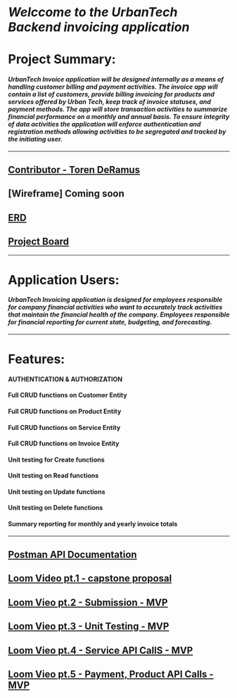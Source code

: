 # ***Welccome to the UrbanTech Backend invoicing application***

# Project Summary:
#### _UrbanTech Invoice application will be designed internally as a means of handling customer billing and payment activities. The invoice app will contain a list of customers, provide billing invoicing for products and services offered by Urban Tech, keep track of invoice statuses, and payment methods. The app will store transaction activities to summarize financial performance on a monthly and annual basis. To ensure integrity of data activities the application will enforce authentication and registration methods allowing activities to be segregated and tracked by the initiating user._ 
----
## [Contributor - Toren DeRamus](https://github.com/tderamus)
## [Wireframe] Coming soon

## [ERD](https://dbdiagram.io/d/Invoice-Management-682292065b2fc4582f4b8e57)

## [Project Board](https://github.com/users/tderamus/projects/11/views/1)
----
# Application Users:
#### _UrbanTech Invoicing application is designed for employees responsible for company financial activities who want to accurately track activities that maintain the financial health of the company. Employees responsible for financial reporting for current state, budgeting, and forecasting._ 

----
# Features:
#### AUTHENTICATION & AUTHORIZATION
#### Full CRUD functions on Customer Entity
#### Full CRUD functions on Product Entity
#### Full CRUD functions on Service Entity
#### Full CRUD functions on Invoice Entity
#### Unit testing for Create functions
#### Unit testing on Read functions
#### Unit testing on Update functions
#### Unit testing on Delete functions
#### Summary reporting for monthly and yearly invoice totals

----
## [Postman API Documentation](https://documenter.getpostman.com/view/36677652/2sB2qi6xDk)
## [Loom Video pt.1 - capstone proposal](https://www.loom.com/share/13d8743ff64f42359225c49ae64fe353?sid=a05b58e2-c454-4de4-bc26-610ec5af7fcc)
## [Loom Vieo pt.2 - Submission - MVP](https://www.loom.com/share/264120e0318040a2a69ec05df9286d25?sid=72fab78b-fac2-4a09-85a2-de5c0f4137e8)
## [Loom Vieo pt.3 - Unit Testing - MVP](https://www.loom.com/share/948a37b3030b4b1a90e0807ed4edffd9?sid=fafc290c-ddb9-433f-afd9-42649c79eec6)
## [Loom Vieo pt.4 - Service API CallS - MVP](https://www.loom.com/share/26a5015021f247fba25ae618675af57e?sid=1e8eff10-f2e4-41fb-ac8b-a38d27f33e68)
## [Loom Vieo pt.5 - Payment, Product API Calls - MVP](https://www.loom.com/share/1c62c1f4c20a42abb7bf52659f867d64?sid=d67df516-e31a-449e-a85b-65db7ca96704)
